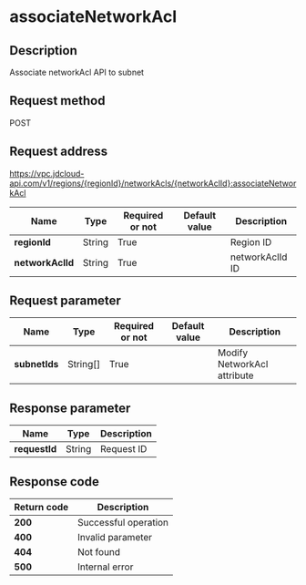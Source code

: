 # associateNetworkAcl


## Description
Associate networkAcl API to subnet

## Request method
POST

## Request address
https://vpc.jdcloud-api.com/v1/regions/{regionId}/networkAcls/{networkAclId}:associateNetworkAcl

|Name|Type|Required or not|Default value|Description|
|---|---|---|---|---|
|**regionId**|String|True| |Region ID|
|**networkAclId**|String|True| |networkAclId ID|

## Request parameter
|Name|Type|Required or not|Default value|Description|
|---|---|---|---|---|
|**subnetIds**|String[]|True| |Modify NetworkAcl attribute|


## Response parameter
|Name|Type|Description|
|---|---|---|
|**requestId**|String|Request ID|


## Response code
|Return code|Description|
|---|---|
|**200**|Successful operation|
|**400**|Invalid parameter|
|**404**|Not found|
|**500**|Internal error|
